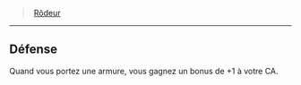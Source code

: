 ﻿---
!ClassFeatureItem
Id: ranger_hd.md#défense
ParentLink: ranger_hd.md#rôdeur
Name: Défense
ParentName: Rôdeur
NameLevel: 2
Attributes:
  Name: Défense
  Markdown: >+
    ## <!--Name-->Défense<!--/Name-->


    Quand vous portez une armure, vous gagnez un bonus de +1 à votre CA.

  Description: >+
    Quand vous portez une armure, vous gagnez un bonus de +1 à votre CA.

AttributesDictionary: >+
  Name: Défense

  Markdown: >+

    ## <!--Name-->Défense<!--/Name-->





    Quand vous portez une armure, vous gagnez un bonus de +1 à votre CA.



  Description: >+

    Quand vous portez une armure, vous gagnez un bonus de +1 à votre CA.



Description: >+
  Quand vous portez une armure, vous gagnez un bonus de +1 à votre CA.

---
> [Rôdeur](hd_ranger.md)

---

## Défense

Quand vous portez une armure, vous gagnez un bonus de +1 à votre CA.

